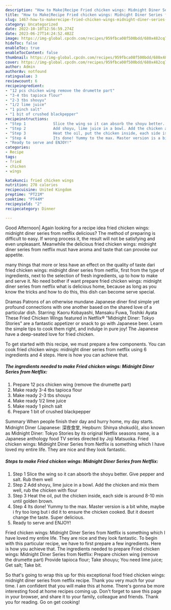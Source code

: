 ```yaml
---
description: "How to Make|Recipe Fried chicken wings: Midnight Diner Series from Netflix {That is Simple"
title: "How to Make|Recipe Fried chicken wings: Midnight Diner Series from Netflix {That is Simple"
slug: 1467-how-to-makerecipe-fried-chicken-wings-midnight-diner-series-from-netflix-that-is-simple
category: Uncategorized
date: 2022-10-10T12:56:59.274Z
date: 2023-06-27T14:24:52.402Z
image: https://img-global.cpcdn.com/recipes/959fbca08f500bdd/680x482cq70/fried-chicken-wings-midnight-diner-series-from-netflix-recipe-main-photo.jpg
hideToc: false
enableToc: true
enableTocContent: false
thumbnail: https://img-global.cpcdn.com/recipes/959fbca08f500bdd/680x482cq70/fried-chicken-wings-midnight-diner-series-from-netflix-recipe-main-photo.jpg
cover: https://img-global.cpcdn.com/recipes/959fbca08f500bdd/680x482cq70/fried-chicken-wings-midnight-diner-series-from-netflix-recipe-main-photo.jpg
author: Admin
authorAv: notfound
ratingvalue: 3
reviewcount: 6
recipeingredient:
- "12 pcs chicken wing remove the drumette part"
- "3-4 tbs tapioca flour"
- "2-3 tbs shouyu"
- "1/2 lime juice"
- "1 pinch salt"
- "1 bit of crushed blackpepper"
recipeinstructions:
- "Step 1            Slice the wing so it can absorb the shoyu better. Give pepper and salt. Rub them well"
- "Step 2            Add shoyu, lime juice in a bowl. Add the chicken and mix them well, rub the chicken with flour"
- "Step 3            Heat the oil, put the chicken inside, each side is around 8-10 min until golden brown."
- "Step 4            Its done! Yummy to the max. Master version is a bit white, maybe i fry too long but i did it to ensure the chicken cooked. But it doesnt change the taste. Super delicious."
- "Ready to serve and ENJOY!"
categories:
- Recipe
tags:
- fried
- chicken
- wings

katakunci: fried chicken wings 
nutrition: 278 calories
recipecuisine: United Kingdom
preptime: "PT21M"
cooktime: "PT44M"
recipeyield: "2"
recipecategory: Dinner

---
```



Good Afternoon| Again looking for a recipe idea fried chicken wings: midnight diner series from netflix delicious? The method of preparing is difficult to easy. If wrong process it, the result will not be satisfying and even unpleasant. Meanwhile the delicious fried chicken wings: midnight diner series from netflix must have aroma and taste that can provoke our appetite.






many things that more or less have an effect on the quality of taste dari fried chicken wings: midnight diner series from netflix, first from the type of ingredients, next to the selection of fresh ingredients, up to how to make and serve it. No need bother if want prepare fried chicken wings: midnight diner series from netflix what is delicious home, because as long as you know the tricks and how to do this, this dish can become serve  special.


Dramas Patrons of an otherwise mundane Japanese diner find simple yet profound connections with one another based on the shared love of a particular dish. Starring: Kaoru Kobayashi, Mansaku Fuwa, Toshiki Ayata These Fried Chicken Wings featured in Netflix® &#34;Midnight Diner: Tokyo Stories&#34; are a fantastic appetizer or snack to go with Japanese beer. Learn the simple tips to cook them right, and indulge in pure joy! The Japanese have a deep-seated love for fried chicken.


To get started with this recipe, we must prepare a few components. You can cook fried chicken wings: midnight diner series from netflix using 6 ingredients and 4 steps. Here is how you can achieve that.

<!--inarticleads1-->

##### The ingredients needed to make Fried chicken wings: Midnight Diner Series from Netflix:

1. Prepare 12 pcs chicken wing (remove the drumette part)
1. Make ready 3-4 tbs tapioca flour
1. Make ready 2-3 tbs shouyu
1. Make ready 1/2 lime juice
1. Make ready 1 pinch salt
1. Prepare 1 bit of crushed blackpepper


Summary When people finish their day and hurry home, my day starts. Midnight Diner (Japanese: 深夜食堂, Hepburn: Shinya shokudō), also known as Midnight Diner: Tokyo Stories by its original Netflix seasons name, is a Japanese anthology food TV series directed by Joji Matsuoka. Fried chicken wings: Midnight Diner Series from Netflix is something which I have loved my entire life. They are nice and they look fantastic. 

<!--inarticleads2-->

##### Steps to make Fried chicken wings: Midnight Diner Series from Netflix:

1. Step 1            Slice the wing so it can absorb the shoyu better. Give pepper and salt. Rub them well
1. Step 2            Add shoyu, lime juice in a bowl. Add the chicken and mix them well, rub the chicken with flour
1. Step 3            Heat the oil, put the chicken inside, each side is around 8-10 min until golden brown.
1. Step 4            Its done! Yummy to the max. Master version is a bit white, maybe i fry too long but i did it to ensure the chicken cooked. But it doesnt change the taste. Super delicious.
1. Ready to serve and ENJOY!

Fried chicken wings: Midnight Diner Series from Netflix is something which I have loved my entire life. They are nice and they look fantastic. To begin with this particular recipe, we have to first prepare a few ingredients. Here is how you achieve that. The ingredients needed to prepare Fried chicken wings: Midnight Diner Series from Netflix: Prepare chicken wing (remove the drumette part) Provide tapioca flour; Take shouyu; You need lime juice; Get salt; Take bit. 

So that's going to wrap this up for this exceptional food fried chicken wings: midnight diner series from netflix recipe. Thank you very much for your time. I am confident that you will make this at home. There's gonna be more interesting food at home recipes coming up. Don't forget to save this page in your browser, and share it to your family, colleague and friends. Thank you for reading. Go on get cooking!
